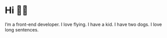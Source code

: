 # Hi 👋🏻

I’m a front-end developer. I love flying. I have a kid. I have two dogs. I love long sentences.

